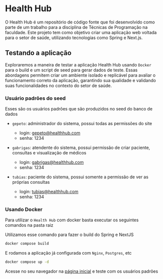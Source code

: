 # Health Hub

O Health Hub é um repositório de código fonte que foi desenvolvido como parte de um trabalho para a disciplina de Técnicas de Programação na faculdade.
Este projeto tem como objetivo criar uma aplicação web voltada para o setor de saúde, utilizando tecnologias como Spring e Next.js.

## Testando a aplicação

Exploraremos a maneira de testar a aplicação Health Hub usando `Docker` para o build e um script de seed para gerar dados de teste.
Essas abordagens permitem criar um ambiente isolado e replicável para avaliar o funcionamento correto da aplicação, garantindo sua qualidade e validando suas funcionalidades no contexto do setor de saúde.

### Usuário padrões do seed

Esses são os usuários padrões que são produzidos no seed do banco de dados

- `gepeto`: administrador do sistema, possui todas as permissões do site

  - login: gepeto@healthhub.com
  - senha: 1234

- `gabrigas`: atendente do sistema, possui permissão de criar paciente, consultas e visualização de médicos

  - login: gabrigas@healthhub.com
  - senha: 1234

- `tubias`: paciente do sistema, possui somente a permissão de ver as próprias consultas
  - login: tubias@healthhub.com
  - senha: 1234

### Usando Docker

Para utilizar o `Health Hub` com docker basta executar os seguintes comandos na pasta raiz

Utilizamos esse comando para fazer o build do Spring e NextJS

```bash
docker compose build
```

E rodamos a aplicação já configurada com `Nginx`, `Postgres`, etc

```bash
docker compose up -d
```

Acesse no seu navegador na [página inicial](http://localhost) e teste com os usuários padrões
